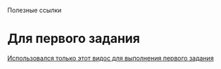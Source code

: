 Полезные ссылки
# Для первого задания 
[Использовался только этот видос для выполнения первого задания](https://www.youtube.com/watch?v=xIQOpfuLCeI&ab_channel=TutorOnline-урокидляшкольников)
